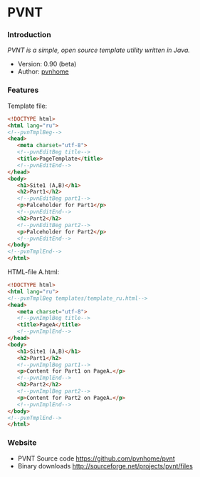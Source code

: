 PVNT
=========

### Introduction

_PVNT is a simple, open source template utility written in Java._

* Version: 0.90 (beta)
* Author: [pvnhome](mailto:pvnhome@yandex.ru)

### Features

Template file:
```html
<!DOCTYPE html>
<html lang="ru">
<!--pvnTmplBeg-->
<head>
   <meta charset="utf-8">
   <!--pvnEditBeg title-->
   <title>PageTemplate</title>
   <!--pvnEditEnd-->
</head>
<body>
   <h1>Site1 (A,B)</h1>
   <h2>Part1</h2>
   <!--pvnEditBeg part1-->
   <p>Palceholder for Part1</p>
   <!--pvnEditEnd-->
   <h2>Part2</h2>
   <!--pvnEditBeg part2-->
   <p>Palceholder for Part2</p>
   <!--pvnEditEnd-->
</body>
<!--pvnTmplEnd-->
</html>
```

HTML-file A.html:
```html
<!DOCTYPE html>
<html lang="ru">
<!--pvnTmplBeg templates/template_ru.html-->
<head>
   <meta charset="utf-8">
   <!--pvnImplBeg title-->
   <title>PageA</title>
   <!--pvnImplEnd-->
</head>
<body>
   <h1>Site1 (A,B)</h1>
   <h2>Part1</h2>
   <!--pvnImplBeg part1-->
   <p>Content for Part1 on PageA.</p>
   <!--pvnImplEnd-->
   <h2>Part2</h2>
   <!--pvnImplBeg part2-->
   <p>Content for Part2 on PageA.</p>
   <!--pvnImplEnd-->
</body>
<!--pvnTmplEnd-->
</html>
```

### Website
* PVNT Source code
<https://github.com/pvnhome/pvnt>
* Binary downloads 
<http://sourceforge.net/projects/pvnt/files>
